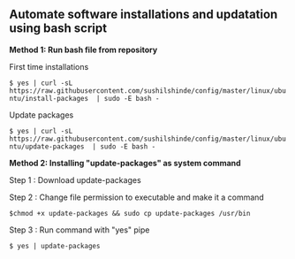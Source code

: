 ## Automate software installations and updatation using bash script

**Method 1: Run bash file from repository**

First time installations 

`
$ yes | curl -sL https://raw.githubusercontent.com/sushilshinde/config/master/linux/ubuntu/install-packages  | sudo -E bash - 
`

Update packages

`
$ yes | curl -sL https://raw.githubusercontent.com/sushilshinde/config/master/linux/ubuntu/update-packages  | sudo -E bash -
`


**Method 2: Installing "update-packages" as system command**

Step 1 : Download update-packages

Step 2 : Change file permission to executable and make it a command

`
$chmod +x update-packages && sudo cp update-packages /usr/bin
`

Step 3 : Run command with "yes" pipe

`
$ yes | update-packages
`

